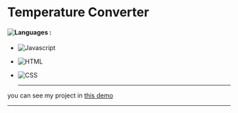 # Temperature Converter


#### ![Languages](https://img.shields.io/github/languages/count/zeynab-jalalian/Temperature-Converter) :
 - ![Javascript](https://img.shields.io/badge/javascript-yellow)
 - ![HTML](https://img.shields.io/badge/Html-orange)
 - ![CSS](https://img.shields.io/badge/Css-blue)
   
   ---
 you can see my project in [this demo](https://zeynab-jalalian.github.io/Temperature-Converter/)
  ___
